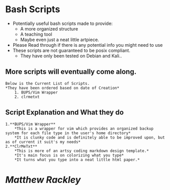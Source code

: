 # Bash Scripts

* Potentially useful bash scripts made to provide: 
	- A more organized structure
	- A teaching tool
	- Maybe even just a neat little artpiece.
* Please Read through if there is any potential info you might need to use
* These scripts are not guaranteed to be posix compliant. 
	- They have only been tested on Debian and Kali..

## More scripts will eventually come along.
	Below is the Current List of Scripts.
	*They have been ordered based on date of Creation*
		1. BUPS/Vim Wrapper
		2. clrmetxt

## Script Explanation and What they do
	1.**BUPS/Vim Wrapper**
		*This is a wrapper for vim which provides an organized backup system for each file type in the user's home directory*
		*It is clunky code and is definitely able to be improved upon, but as of current it suit's my needs*
	2.**ClrMeTxt**
		*This is more of an artsy coding markdown design template.*
		*It's main focus is on colorizing what you type*
		*It turns what you type into a neat little html paper.*


# ***Matthew Rackley***
